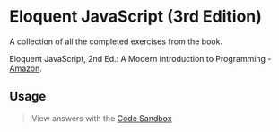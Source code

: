 # Eloquent JavaScript (3rd Edition)

A collection of all the completed exercises from the book.

Eloquent JavaScript, 2nd Ed.: A Modern Introduction to Programming - [Amazon](https://www.amazon.com/Eloquent-JavaScript-2nd-Ed-Introduction-ebook/dp/B00QL616UU/ref=pd_sbs_351_1?_encoding=UTF8&psc=1&refRID=58AEK5KXJR1M320DFB10).

## Usage

> View answers with the [Code Sandbox](https://eloquentjavascript.net/code/)